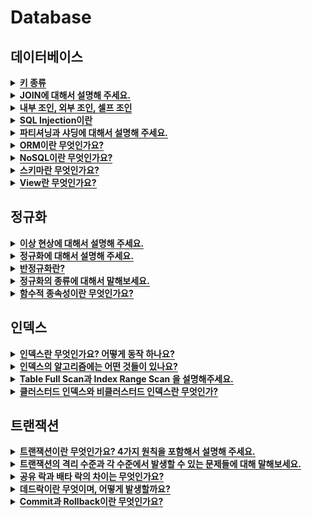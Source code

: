 # Database

<h2>데이터베이스</h2>

<details>
  <summary><span style="border-bottom:0.05em solid"><strong>키 종류</strong></span></summary>
<hr>
  <ul>
     <li>
        <strong>후보키 </strong>: 유일성과 최소성을 만족한 키
        <ul>
           <li>유일성 : 해당 키로 하나의 튜플을 식별할수있음</li>
        </ul>
        <ul>
           <li>최소성 : 꼭 필요한 속성으로만 이루어짐</li>
        </ul>
     </li>
  </ul>
  <ul>
     <li><strong>기본키 </strong>: 후보키들 중 하나, Null 가질 수 없음, 동일한 값을 가질수없음</li>
  </ul>
  <ul>
     <li><strong>대체키/보조키</strong> : 기본키를 제외한 후보키</li>
  </ul>
  <ul>
     <li><strong>외래키 </strong>: 다른 릴레이션의 속성, 참조 관계를 표현하는 데에 쓰임</li>
  </ul>
  <ul>
     <li><strong>슈퍼키 </strong>: 유일성은 만족하지만 최소성은 만족하지 못하는 키</li>
  </ul>

<hr>
</details>

<details>
  <summary><span style="border-bottom:0.05em solid"><strong>JOIN에 대해서 설명해 주세요.</strong></span></summary>
<hr>
  <p>두 가지 이상의 릴레이션을 연결해서 데이터를 검색하는 기법</p>
  <p>RDBMS에서는 릴레이션끼리 관계를 가지고 있는데, 각 테이블에 저장된 데이터를 효과적으로 검색하기 위해 조인이 필요하다.</p>

<hr>
</details>

<details>
  <summary><span style="border-bottom:0.05em solid"><strong>내부 조인, 외부 조인, 셀프 조인</strong></span></summary>
<hr>
  <p><strong>내부 조인(Inner Join) : </strong>가장 기본적인 조인</p>
  <figure/></a></figure>
  <ol>
     <li>동등 조인(EQUI Join) : 동등 비교(=) 사용</li>
  </ol>
  <ol>
     <li>자연 조인(Natural Join) : 동일한 컬럼명을 가진 테이블에서 모든 컬럼 비교</li>
  </ol>
  <figure/></a></figure>
  <p>3. 교차 조인(Cross Join) : 곱집합 반환, 모든 경우의 수(M*N)</p>
  <p></p>
  <p><strong>외부 조인(Outer Join)</strong> : 특정 테이블의 데이터가 모두 필요한 경우</p>
  <figure/></a></figure>
  <figure/></a></figure>
  <ol>
     <li>Left Outer Join : 좌측 테이블의 모든 결과값 포함</li>
  </ol>
  <ol>
     <li>Right Outer Join : 우측 테이블의 모든 결과값 포함</li>
  </ol>
  <p></p>
  <p><strong>셀프 조인 (Self Join)</strong> : 자기 자신과 자기 자신 결합</p>
  <figure/></a></figure>

<hr>
</details>

<details>
  <summary><span style="border-bottom:0.05em solid"><strong>SQL Injection이란</strong></span></summary>
<hr>
  <p>해커에 의해 조작된 쿼리문에 DB에 그대로 전달되어 비정상적 명령을 실행시키는 공격 기법</p>

<hr>
</details>

<details>
  <summary><span style="border-bottom:0.05em solid"><strong>파티셔닝과 샤딩에 대해서 설명해 주세요.</strong></span></summary>
<hr>
  <p><strong>파티셔닝</strong></p>
  <ul>
     <li>데이터를 여러 DB에 분산시키는 것</li>
  </ul>
  <ul>
     <li>X테이블의 일부 데이터는 A에, Y테이블의 일부 데이터는 B에</li>
  </ul>
  <p><strong>수평 단편화/수평 파티셔닝/샤딩</strong></p>
  <ul>
     <li>데이터를 수평으로 쪼갠다</li>
  </ul>
  <p><strong>수직 단편화/수직 파티셔닝</strong></p>
  <ul>
     <li>수직으로 칼럼을 쪼갬</li>
  </ul>
  <ul>
     <li>칼럼을 나눠서 새로운 테이블로 갖고있는 것</li>
  </ul>
  <ul>
     <li>특정 컬럼이 빈번하게 참조될때, 여러 데이터가 캐시에 올라갈수있음</li>
  </ul>

<hr>
</details>

<details>
  <summary><span style="border-bottom:0.05em solid"><strong>ORM이란 무엇인가요?</strong></span></summary>
<hr>
  <p><strong>ORM (Object - Relation Mapping)</strong></p>
  <ul>
     <li>객체-관계 매핑</li>
  </ul>
  <ul>
     <li>객체지향적인 코드로 비즈니스 로직에 집중 가능</li>
  </ul>
  <ul>
     <li>객체와 RDBMS간의 매핑을 하는 것</li>
  </ul>
  <ul>
     <li>재사용 및 유지보수 용이</li>
  </ul>
  <ul>
     <li>DBMS에 대한 종속성 감소</li>
  </ul>

<hr>
</details>

<details>
  <summary><span style="border-bottom:0.05em solid"><strong>NoSQL이란 무엇인가요?</strong></span></summary>
<hr>
  <p><strong>NoSQL</strong></p>
  <ul>
     <li>RDBMS와 달리 다른 형태의 데이터 저장</li>
  </ul>
  <ul>
     <li>데이터 간의 관계 저장하지않음</li>
  </ul>
  <ul>
     <li>고정되지않은 테이블 스키마</li>
  </ul>
  <p><strong>장점</strong></p>
  <ul>
     <li>유연함, 언제든지 저장된 데이터를 조정하고 새로운 필드를 추가할수있음</li>
  </ul>
  <ul>
     <li>데이터는 애플리케이션이 필요로 하는 형식으로 저장됨</li>
  </ul>
  <p><strong>단점</strong></p>
  <ul>
     <li>중복을 계속 업데이트해야 함</li>
  </ul>
  <ul>
     <li>데이터 구조 결정을 미루게 될 수 있음</li>
  </ul>
  <ul>
     <li>수정 시 중복된 모든 컬렉션에서 수행해야함</li>
  </ul>

<hr>
</details>

<details>
  <summary><span style="border-bottom:0.05em solid"><strong>스키마란 무엇인가요?</strong></span></summary>
<hr>
  <p>DB의 구조와 제약조건에 관해 명세를 기술한 것</p>
  <figure/></a></figure>

<hr>
</details>

<details>
  <summary><span style="border-bottom:0.05em solid"><strong>View란 무엇인가요?</strong></span></summary>
<hr>
  <ul>
     <li>가상테이블</li>
  </ul>
  <ul>
     <li>보안관리, 편의, 수행속도 향상</li>
  </ul>
  <ul>
     <li>저장장치 내에 물리적으로 존재하지는 않음 </li>
  </ul>
  <ul>
     <li>필요한 데이터만 뷰로 정의할수있음</li>
  </ul>
  <ul>
     <li>독립적 인덱스 불가능, CRUD에 제약이 있음</li>
  </ul>

<hr>
</details>
<p></p>
<h2>정규화</h2>

<details>
  <summary><span style="border-bottom:0.05em solid"><strong>이상 현상에 대해서 설명해 주세요.</strong></span></summary>
<hr>
  <p>데이터의 중복으로 인한 부작용을 말합니다</p>
  <ol>
     <li><strong>삽입 이상 : </strong>데이터를 삽입하는 데 필요없는 속성도 함께 추가해야함</li>
  </ol>
  <ol>
     <li><strong>갱신 이상 : </strong>데이터를 갱신한 이후 일관성이 위반됨</li>
  </ol>
  <ol>
     <li><strong>삭제 이상 : </strong>데이터를 삭제하는 데 의도하지 않은 것이 함께 삭제됨, 정보 손실이 일어남</li>
  </ol>

<hr>
</details>

<details>
  <summary><span style="border-bottom:0.05em solid"><strong>정규화에 대해서 설명해 주세요.</strong></span></summary>
<hr>
  <p><strong>정규화</strong>란 RDBMS에서 중복을 최소화하기 위해 데이터를 분해하는 작업을 말합니다.</p>
  <p>정규화를 함으로써 이상현상을 방지할 수 있다는 장점이 있고, 릴레이션 간의 연산이 많아질 수 있다는 단점이 있습니다.</p>

<hr>
</details>

<details>
  <summary><span style="border-bottom:0.05em solid"><strong>반정규화란?</strong></span></summary>
<hr>
  <p><strong>반정규화</strong>는 성능 향상을 위해 중복,통합을 하는 기법이다.</p>
  <p>조인으로 인한 성능 저하가 예상되는 경우 반정규화를 실행한다.</p>
  <p>반정규화를 과도하게 적용하면 무결성이 깨질수있다.</p>

<hr>
</details>

<details>
  <summary><span style="border-bottom:0.05em solid"><strong>정규화의 종류에 대해서 말해보세요.</strong></span></summary>
<hr>
  <p><strong>제 1 정규형</strong> : 도메인이 <strong>원</strong>자값만을 포함함</p>
  <p><strong>제 2 정규형</strong> : <strong>완</strong>전 함수적 종속</p>
  <p><strong>제 3 정규형</strong> : 기본키에 대해 <strong>이</strong>행적 종속 제거</p>
  <p><strong>BCNF 정규형</strong> : 모든 결정키가 <strong>후</strong>보키</p>

<hr>
</details>

<details>
  <summary><span style="border-bottom:0.05em solid"><strong>함수적 종속성이란 무엇인가요?</strong></span></summary>
<hr>
  <p><code>X → Y</code> : 릴레이션 R에서 <strong>X값을 알면 Y를 알 수 있고, X 값에 의해 Y값이 달라질 때</strong>, Y는 X에 함수적 종속이다.</p>

<hr>
</details>
<p></p>
<h2>인덱스</h2>

<details>
  <summary><span style="border-bottom:0.05em solid"><strong>인덱스란 무엇인가요? 어떻게 동작 하나요?</strong></span></summary>
<hr>
  <p><strong>인덱스</strong></p>
  <ul>
     <li>RDBMS에서 검색 연산의 속도를 높이기 위한 방법</li>
  </ul>
  <ul>
     <li>항상 정렬된 상태를 유지하므로 탐색이 빠르다</li>
  </ul>
  <ul>
     <li>데이터 삽입/삭제/수정 시에는 추가적인 작업이 필요하므로 실행 속도가 느려진다.</li>
  </ul>
  <ul>
     <li>저장 성능을 희생하고 데이터 읽기 속도를 높이는 기능</li>
  </ul>
  <p><strong>인덱스 자료구조</strong></p>
  <ul>
     <li>B+- Tree : 일반적으로 사용됨</li>
  </ul>
  <ul>
     <li>Hash : 해시 값을 계산해 검색하므로 빠르나 부분 검색을 할 수 없음</li>
  </ul>
  <p><strong>인덱스를 사용하면 좋은 경우</strong></p>
  <ul>
     <li>where 절에서 자주 사용되는 Column</li>
  </ul>
  <ul>
     <li>외래키에 사용되는 Column</li>
  </ul>
  <ul>
     <li>Join에 자주 사용되는 Column</li>
  </ul>
  <p><strong>인덱스를 피해야 하는 경우</strong></p>
  <ul>
     <li>데이터의 중복도가 높은 Column</li>
  </ul>
  <ul>
     <li>삽입, 삭제, 수정 연산이 자주 일어나는 Column</li>
  </ul>

<hr>
</details>

<details>
  <summary><span style="border-bottom:0.05em solid"><strong>인덱스의 알고리즘에는 어떤 것들이 있나요?</strong></span></summary>
<hr>
  <ol>
     <li><strong>B Tree 인덱스 알고리즘</strong> : 칼럼의 값을 변형하지 않고 원래의 값으로 인덱싱, 등호 뿐만 아니라 부등호 연산에도 적용 가능</li>
  </ol>
  <ol>
     <li><strong>Hash 인덱스 알고리즘</strong> : 해시값을 이용해 인덱싱</li>
  </ol>

<hr>
</details>

<details>
  <summary><span style="border-bottom:0.05em solid"><strong>Table Full Scan과 Index Range Scan 을 설명해주세요.</strong></span></summary>
<hr>

<hr>
</details>

<details>
  <summary><span style="border-bottom:0.05em solid"><strong>클러스터드 인덱스와 비클러스터드 인덱스란 무엇인가?</strong></span></summary>
<hr>
  <p><strong>클러스터드 인덱스</strong></p>
  <ul>
     <li>테이블당 하나만 생성 가능</li>
  </ul>
  <ul>
     <li>인덱스로 지정한 열에 맞춰 자동 정렬</li>
  </ul>
  <p><strong>비클러스터드 인덱스</strong></p>
  <ul>
     <li>테이블당 여러개 생성 가능</li>
  </ul>

<hr>
</details>
<p></p>
<h2>트랜잭션</h2>

<details>
  <summary><span style="border-bottom:0.05em solid"><strong>트랜잭션이란 무엇인가요? 4가지 원칙을 포함해서 설명해 주세요.</strong></span></summary>
<hr>
  <p><strong>트랜잭션</strong> : 데이터베이스의 상태를 변경시키는 작업의 단위</p>
  <p><strong>4가지 특징 ACID</strong></p>
  <ul>
     <li>Atomicity(원자성) : 트랜잭션의 연산은 모두 반영되어야하며, 하나라도 실패하면 모두 취소되어야한다.</li>
  </ul>
  <ul>
     <li>Consistency(일관성) : 트랜잭션을 성공하면 언제나 일관성있는 데이터베이스 상태로 변화한다.</li>
  </ul>
  <ul>
     <li>Isolation(독립성, 격리성) : 둘 이상의 트랜잭션이 동시에 수행되는 경우 다른 트랜잭션의 연산에 끼어들수없다.</li>
  </ul>
  <ul>
     <li>Durability(지속성) : 완료된 트랜잭션은 영구적으로 반영되어야한다.</li>
  </ul>

<hr>
</details>

<details>
  <summary><span style="border-bottom:0.05em solid"><strong>트랜잭션의 격리 수준과 각 수준에서 발생할 수 있는 문제들에 대해 말해보세요.</strong></span></summary>
<hr>
  <p><strong>트랜잭션 격리 수준(Isolation level)</strong></p>
  <p>: 트랜잭션에서 일관성 없는 데이터를 허용하는 수준</p>
  <ol>
     <li><strong>레벨 0 - Read Uncommitted
        </strong>트랜잭션에 처리중이거나, 아직 Commit되지 않은 데이터를 다른 트랜잭션이 읽는 것을 허용함
     </li>
  </ol>
  <ol>
     <li><strong>레벨 1 - Read Committed
        </strong>Commit이 이루어진 트랜잭션만 조회 가능
     </li>
  </ol>
  <ol>
     <li><strong>레벨 2 - Repeatable Read
        </strong>트랜잭션이 범위 내에서 조회한 데이터 내용이 항상 동일함을 보장함
        다른 사용자는 트랜잭션 영역에 해당되는 데이터에 대한 수정 불가능
     </li>
  </ol>
  <ol>
     <li><strong>레벨 3 - Serializable
        </strong>다른 사용자는 트랜잭션 영역에 해당되는 데이터에 대한 수정 및 입력 불가능
     </li>
  </ol>

<hr>
</details>

<details>
  <summary><span style="border-bottom:0.05em solid"><strong>공유 락과 배타 락의 차이는 무엇인가요?</strong></span></summary>
<hr>

<hr>
</details>

<details>
  <summary><span style="border-bottom:0.05em solid"><strong>데드락이란 무엇이며, 어떻게 발생할까요?</strong></span></summary>
<hr>

<hr>
</details>

<details>
  <summary><span style="border-bottom:0.05em solid"><strong>Commit과 Rollback이란 무엇인가요?</strong></span></summary>
<hr>
  <p><strong>Commit</strong></p>
  <ul>
     <li>모든 작업을 정상적으로 처리하겠다고 확정하는 명령</li>
  </ul>
  <ul>
     <li>실제 DB에 저장</li>
  </ul>
  <ul>
     <li>Commit 수행 후 하나의 트랜잭션을 종료하게 됨</li>
  </ul>
  <p><strong>Rollback</strong></p>
  <ul>
     <li>작업 중 문제가 발생하면 변경사항을 취소하고 트랜잭션을 종료함</li>
  </ul>
  <ul>
     <li>이전 commit까지만 복구함</li>
  </ul>
  <p><strong>장점</strong></p>
  <ul>
     <li>데이터 무결성 보장</li>
  </ul>

<hr>
</details>
